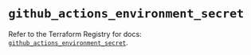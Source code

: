 # `github_actions_environment_secret`

Refer to the Terraform Registry for docs: [`github_actions_environment_secret`](https://registry.terraform.io/providers/integrations/github/6.2.3/docs/resources/actions_environment_secret).
